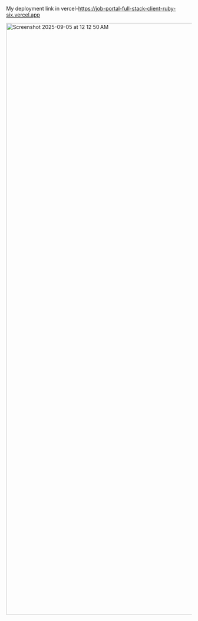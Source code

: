 My deployment link in vercel-https://job-portal-full-stack-client-ruby-six.vercel.app


<img width="2930" height="1602" alt="Screenshot 2025-09-05 at 12 12 50 AM" src="https://github.com/user-attachments/assets/b165a93a-fc76-4998-96d3-bbcc2c3d78cb" />
